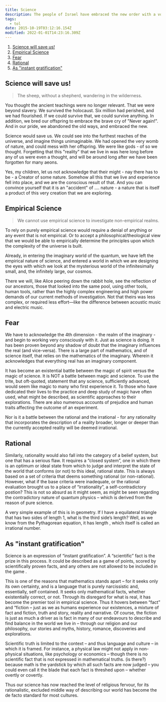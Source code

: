 ```yaml
---
title: Science
description: The people of Israel have embraced the new order with a voraciousness that is scary...
tags:
  - tol
date: 2015-10-19T03:12:16.154Z
modified: 2022-01-01T14:23:16.309Z
---
```


1. [Science will save us!](#science-will-save-us)
2. [Empirical Science](#empirical-science)
3. [Fear](#fear)
4. [Rational](#rational)
5. [As "instant gratification"](#as-instant-gratification)

## Science will save us!

> The sheep, without a shepherd, wandering in the wilderness.

You thought the ancient teachings were no longer relevant. That we were beyond slavery. We survived the holocaust. Six million had perished, and we had flourished. If we could survive that, we could survive anything. In addition, we bred our offspring to embrace the brave cry of "Never again!". And in our pride, we abandoned the old ways, and embraced the new.

Science would save us. We could see into the furthest reaches of the universe, and imagine things unimaginable. We had opened the very womb of nature, and could mess with her offspring. We were like gods - of so we thought. Forgetting that this "reality" that we live in was here long before any of us were even a thought, and will be around long after we have been forgotten for many aeons.

Yes, my children, let us not acknowledge that their might - nay there has to be - a Creator of some nature. Somehow all this that we live and experience fell into place, and we are the conscious result of that. And you can convince yourself that it is an "accident" of .... nature - a nature that is itself a product of this very creation that we are exploring.

## Empirical Science

> We cannot use empirical science to investigate non-empirical realms.

To rely on purely empirical science would require a denial of anything or any event that is not empirical. Or to accept a philosophical/theological view that we would be able to empirically determine the principles upon which the complexity of the universe is built.

Already, in entering the imaginary world of the quantum, we have left the empirical nature of science, and entered a world in which we are designing the eyes with which we look at the mysterious world of the infinitesimally small, and, the infinitely large, our cosmos.

There we will, like Alice peering down the rabbit hole, see the reflection of our ancestors, those that looked into the same pool, using other tools, human tools, rather than the highly complex engineering and high power demands of our current methods of investigation. Not that theirs was less complex, or required less effort&mdash;like the difference between acoustic music and electric music.

## Fear

We have to acknowledge the 4th dimension - the realm of the imaginary - and begin to working very consciously with it. Just as science is doing. It has been proven beyond any shadow of doubt that the imaginary influences the real (and vice-versa). There is a large part of mathematics, and of science itself, that relies on the mathematics of the imaginary. Wherein it acknowledges that everything real has an imaginary component.

It has become an existential battle between the magic of spirit versus the magic of science. It is NOT a battle between magic and science. To use the trite, but oft-quoted, statement that any science, sufficiently advanced, would seem like magic to many who first experience it. To those who have dedicated their lives to the practice and deep study of magic have often used, what might be described, as scientific approaches to their explorations. There are also numerous accounts of prejudice and human traits affecting the outcome of an experiment.

Nor is it a battle between the rational and the irrational - for any rationality that incorporates the description of a reality broader, longer or deeper than the currently accepted reality will be deemed irrational.

## Rational

Similarly, rationality would also fall into the category of a belief system, but one that has a serious flaw. It requires a “closed system”, one in which there is an optimum or ideal state from which to judge and interpret the state of the world that conforms (or not) to this ideal, rational state. This is always based on a set of criteria that deems something rational (or non-rational). However, what if the base criteria were inadequate, or the rational evaluation brought us to a place of “irrationality”, a self-contradictory postion? This is not so absurd as it might seem, as might be seen regarding the contradictory nature of quantum physics – which is derived from the reason of pure science.

A very simple example of this is in geometry. If I have a equilateral triangle that has two sides of length 1, what is the third side’s length? Well, as we know from the Pythagorean equation, it has length , which itself is called an irrational number.

## As "instant gratification"

Science is an expression of “instant gratification”. A “scientific” fact is the prize in this process. It could be described as a game of points, scored by scientifically proven facts, and any others are not allowed to be included in the game .

This is one of the reasons that mathematics stands apart – for it seeks only its own certainty, and is a language that is purely narcissistic and, essentially, self contained. It seeks only mathematical facts, whether existentially correct, or not. Through its disregard for what is real, it has become the premier tool in empirical science.
Thus it hovers between “fact” and “fiction – just as we as humans experience our existences, a mixture of fact and fiction, truth and story, reality and narrative. Of course, the fiction is just as much a driver as is fact in many of our endeavours to describe and find balance in the world we live in – through our religion and our philosophy, our stories and myths, history, romance, discoveries and explorations.

Scientific truth is limited to the context – and thus language and culture – in which it is framed. For instance, a physical law might not apply in non-physical situations, like psychology or economics – though there is no scientific fact that is not expressed in mathematical truths. (is there?) because math is the yardstick by which all such facts are now judged – you could even call it the blade that each fact is threshed upon – whether overtly or covertly.

Thus our science has now reached the level of religious fervour, for its rationalistic, excluded middle way of describing our world has become the de facto standard for most cultures.
